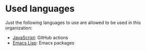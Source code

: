 # Used languages

Just the following languages to use are allowed to be used in this organization:

- [JavaScript](https://en.wikipedia.org/wiki/TypeScript): GitHub actions
- [Emacs Lisp](https://en.wikipedia.org/wiki/Emacs_Lisp): Emacs packages
